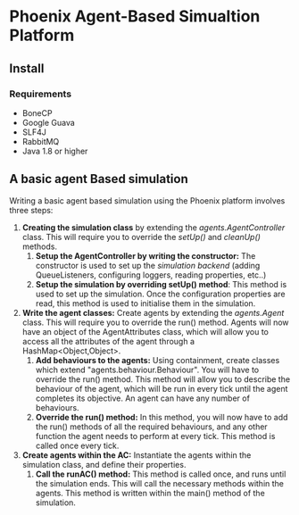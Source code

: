 # Phoenix Agent-Based Simualtion Platform

## Install

### Requirements
* BoneCP
* Google Guava
* SLF4J
* RabbitMQ
* Java 1.8 or higher

## A basic agent Based simulation
Writing a basic agent based simulation using the Phoenix platform involves three steps:
1. __Creating the simulation class__ by extending the _agents.AgentController_ class. This will require you to override the _setUp()_ and _cleanUp()_ methods.
    1. __Setup the AgentController by writing the constructor:__ The constructor is used to set up the _simulation backend_ (adding QueueListeners, configuring loggers, reading properties, etc..)
    2. __Setup the simulation by overriding setUp() method__: This method is used to set up the simulation. Once the configuration properties are read, this method is used to initialise them in the simulation.
2. __Write the agent classes:__ Create agents by extending the _agents.Agent_ class. This will require you to override the run() method. Agents will now have an object of the AgentAttributes class, which will allow you to access all the attributes of the agent through a HashMap\<Object,Object\>.
    1. __Add behaviours to the agents:__ Using containment, create classes which extend "agents.behaviour.Behaviour". You will have to override the run() method. This method will allow you to describe the behaviour of the agent, which will be run in every tick until the agent completes its objective. An agent can have any number of behaviours.
    2. __Override the run() method:__ In this method, you will now have to add the run() methods of all the required behaviours, and any other function the agent needs to perform at every tick. This method is called once every tick.
3. __Create agents within the AC:__ Instantiate the agents within the simulation class, and define their properties.
    1. __Call the runAC() method:__ This method is called once, and runs until the simulation ends. This will call the necessary methods within the agents. This method is written within the main() method of the simulation.
